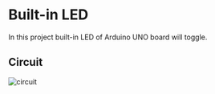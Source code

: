 # Built-in LED

In this project built-in LED of Arduino UNO board will toggle.

## Circuit

![circuit](./built-in-led/circuit.jpg)